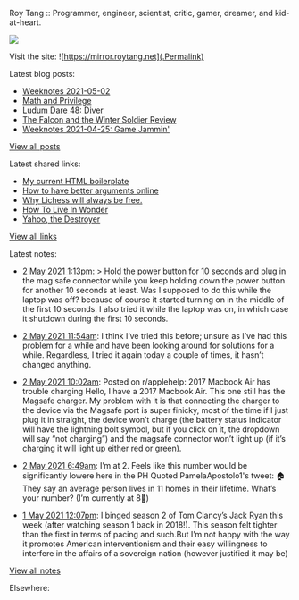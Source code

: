 Roy Tang :: Programmer, engineer, scientist, critic, gamer, dreamer, and kid-at-heart.

![](https://roytang.net/img/profile.jpg)

Visit the site: ![https://mirror.roytang.net](.Permalink)

Latest blog posts:
    

- [Weeknotes 2021-05-02](https://mirror.roytang.net/2021/05/weeknotes-2021-05-02/)
- [Math and Privilege](https://mirror.roytang.net/2021/04/math-and-privilege/)
- [Ludum Dare 48: Diver](https://mirror.roytang.net/2021/04/ludum-dare-48-diver/)
- [The Falcon and the Winter Soldier Review](https://mirror.roytang.net/2021/04/the-falcon-and-the-winter-soldier-review/)
- [Weeknotes 2021-04-25: Game Jammin&#39;](https://mirror.roytang.net/2021/04/weeknotes-2021-04-25/)

[View all posts](https://mirror.roytang.net/blog)

Latest shared links:
    

- [My current HTML boilerplate](https://mirror.roytang.net/2021/05/my-current-html-boilerplate/)
- [How to have better arguments online](https://mirror.roytang.net/2021/04/how-to-have-better-arguments-online/)
- [Why Lichess will always be free.](https://mirror.roytang.net/2021/04/why-lichess-will-always-be-free/)
- [How To Live In Wonder](https://mirror.roytang.net/2021/04/how-to-live-in-wonder/)
- [Yahoo, the Destroyer](https://mirror.roytang.net/2021/04/yahoo-the-destroyer/)

[View all links](https://mirror.roytang.net/links)

Latest notes:
    

- [2 May 2021 1:13pm](https://mirror.roytang.net/2021/05/gwnpfu2/): &gt; Hold the power button for 10 seconds and plug in the mag safe connector while you keep holding down the power button for another 10 seconds at least.
Was I supposed to do this while the laptop was off? because of course it started turning on in the middle of the first 10 seconds.
I also tried it while the laptop was on, in which case it shutdown during the first 10 seconds.
- [2 May 2021 11:54am](https://mirror.roytang.net/2021/05/gwngjmo/): I think I&rsquo;ve tried this before; unsure as I&rsquo;ve had this problem for a while and have been looking around for solutions for a while. Regardless, I tried it again today a couple of times, it hasn&rsquo;t changed anything.
- [2 May 2021 10:02am](https://mirror.roytang.net/2021/05/n33ad9/): Posted on r/applehelp: 2017 Macbook Air has trouble charging Hello,
I have a 2017 Macbook Air. This one still has the Magsafe charger. My problem with it is that connecting the charger to the device via the Magsafe port is super finicky, most of the time if I just plug it in straight, the device won&rsquo;t charge (the battery status indicator will have the lightning bolt symbol, but if you click on it, the dropdown will say &ldquo;not charging&rdquo;) and the magsafe connector won&rsquo;t light up (if it&rsquo;s charging it will light up either red or green).
- [2 May 2021 6:49am](https://mirror.roytang.net/2021/05/1388747508688424960/): I’m at 2. Feels like this number would be significantly lowere here in the PH
Quoted PamelaApostolo1&#39;s tweet:   🏠 They say an average person lives in 11 homes in their lifetime.
What’s your number? (I’m currently at 8🤪)
 
- [1 May 2021 12:07pm](https://mirror.roytang.net/2021/05/99d3f5dffa9b1e1f2a4029f66c2b4f2a/): I binged season 2 of Tom Clancy&rsquo;s Jack Ryan this week (after watching season 1 back in 2018!). This season felt tighter than the first in terms of pacing and such.But I&rsquo;m not happy with the way it promotes American interventionism and their easy willingness to interfere in the affairs of a sovereign nation (however justified it may be)

[View all notes](https://mirror.roytang.net/notes)

Elsewhere:
